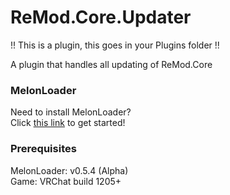 # ReMod.Core.Updater

!! This is a plugin, this goes in your Plugins folder !!

A plugin that handles all updating of ReMod.Core

### MelonLoader
Need to install MelonLoader?<br>
Click [this link](https://melonwiki.xyz/) to get started!

### Prerequisites
MelonLoader: v0.5.4 (Alpha)<br>
Game: VRChat build 1205+<br>
